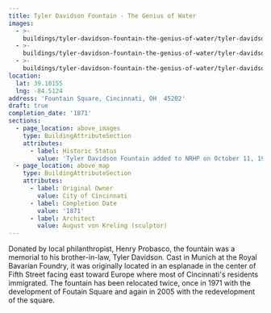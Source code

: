 ```yaml
---
title: Tyler Davidson Fountain - The Genius of Water
images:
  - >-
    buildings/tyler-davidson-fountain-the-genius-of-water/tyler-davidson-fountain-the-genius-of-water-0_uiu424
  - >-
    buildings/tyler-davidson-fountain-the-genius-of-water/tyler-davidson-fountain-the-genius-of-water-1_obenra
  - >-
    buildings/tyler-davidson-fountain-the-genius-of-water/tyler-davidson-fountain-the-genius-of-water-2_cleea0
location:
  lat: 39.10155
  lng: -84.5124
address: 'Fountain Square, Cincinnati, OH  45202'
draft: true
completion_date: '1871'
sections:
  - page_location: above_images
    type: BuildingAttributeSection
    attributes:
      - label: Historic Status
        value: 'Tyler Davidson Fountain added to NRHP on October 11, 1979.'
  - page_location: above_map
    type: BuildingAttributeSection
    attributes:
      - label: Original Owner
        value: City of Cincinnati
      - label: Completion Date
        value: '1871'
      - label: Architect
        value: August von Kreling (sculptor)
---
```


Donated by local philanthropist, Henry Probasco, the fountain was a memorial to his brother-in-law, Tyler Davidson. Cast in Munich at the Royal Bavarian Foundry, it was originally located in an esplanade in the center of Fifth Street facing east toward Europe where most of Cincinnati's residents immigrated. The fountain has been relocated twice, once in 1971 with the development of Foutain Square and again in 2005 with the redevelopment of the square.

